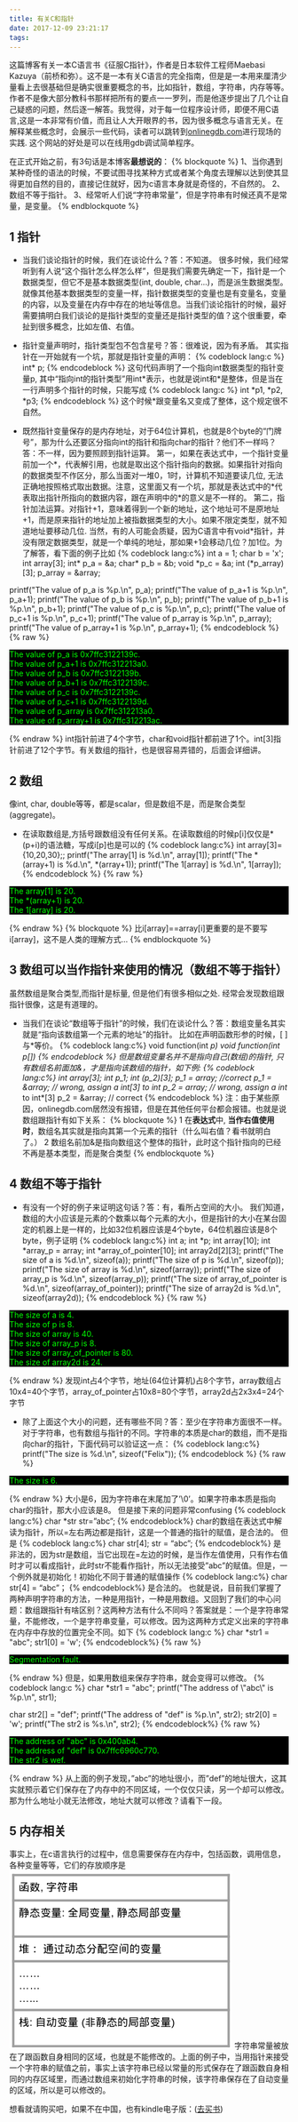 ```yaml
---
title: 有关C和指针
date: 2017-12-09 23:21:17
tags:
---
```

这篇博客有关一本C语言书《征服C指针》，作者是日本软件工程师Maebasi Kazuya（前桥和弥）。这不是一本有关C语言的完全指南，但是是一本用来厘清少量看上去很基础但是确实很重要概念的书，比如指针，数组，字符串，内存等等。作者不是像大部分教科书那样把所有的要点一一罗列，而是他逐步提出了几个让自己疑惑的问题，然后逐一解答。我觉得，对于每一位程序设计师，即便不用C语言,这是一本非常有价值，而且让人大开眼界的书，因为很多概念与语言无关。在解释某些概念时，会展示一些代码，读者可以跳转到[onlinegdb.com](https://www.onlinegdb.com/)进行现场的实践. 这个网站的好处是可以在线用gdb调试简单程序。

在正式开始之前，有3句话是本博客**最想说的**：
{% blockquote %}
1、当你遇到某种奇怪的语法的时候，不要试图寻找某种方式或者某个角度去理解以达到使其显得更加自然的目的，直接记住就好，因为c语言本身就是奇怪的，不自然的。
2、数组不等于指针。
3、经常听人们说“字符串常量”，但是字符串有时候还真不是常量，是变量。
{% endblockquote %}
<!-- more -->
## 1 指针
* 当我们谈论指针的时候，我们在谈论什么？答：不知道。
很多时候，我们经常听到有人说“这个指针怎么样怎么样”，但是我们需要先确定一下，指针是一个数据类型，但它不是基本数据类型(int, double, char...)，而是派生数据类型。就像其他基本数据类型的变量一样，指针数据类型的变量也是有变量名，变量的内容，以及变量在内存中存在的地址等信息。当我们谈论指针的时候，最好需要搞明白我们谈论的是指针类型的变量还是指针类型的值？这个很重要，牵扯到很多概念，比如左值、右值。

* 指针变量声明时，指针类型包不包含星号？答：很难说，因为有矛盾。
其实指针在一开始就有一个坑，那就是指针变量的声明：
{% codeblock lang:c %}
int* p;
{% endcodeblock %}
这句代码声明了一个指向int数据类型的指针变量p, 其中“指向int的指针类型”用int\*表示，也就是说int和\*是整体，但是当在一行声明多个指针的时候，只能写成
{% codeblock lang:c %}
int *p1, *p2, *p3;
{% endcodeblock %}
这个时候\*跟变量名又变成了整体，这个规定很不自然。

* 既然指针变量保存的是内存地址，对于64位计算机，也就是8个byte的“门牌号”，那为什么还要区分指向int的指针和指向char的指针？他们不一样吗？
答：不一样，因为要照顾到指针运算。
第一，如果在表达式中，一个指针变量前加一个\*，代表解引用，也就是取出这个指针指向的数据。如果指针对指向的数据类型不作区分，那么当面对一堆0，1时，计算机不知道要读几位, 无法正确地按照格式取出数据。注意，这里面又有一个坑，那就是表达式中的\*代表取出指针所指向的数据内容，跟在声明中的\*的意义是不一样的。
第二，指针加法运算。对指针+1，意味着得到一个新的地址，这个地址可不是原地址+1，而是原来指针的地址加上被指数据类型的大小。如果不限定类型，就不知道地址要移动几位. 当然，有的人可能会质疑，因为C语言中有void\*指针，并没有限定数据类型，就是一个单纯的地址，那如果+1会移动几位？加1位。为了解答，看下面的例子比如
{% codeblock lang:c%}
int  a = 1;
char b = 'x';
int array[3];
int* p_a = &a;
char* p_b = &b;
void *p_c = &a;
int (*p_array)[3];
p_array = &array;

printf("The value of p_a   is %p.\n", p_a);
printf("The value of p_a+1 is %p.\n", p_a+1);
printf("The value of p_b   is %p.\n", p_b);
printf("The value of p_b+1 is %p.\n", p_b+1);
printf("The value of p_c   is %p.\n", p_c);
printf("The value of p_c+1 is %p.\n", p_c+1);
printf("The value of p_array   is %p.\n", p_array);
printf("The value of p_array+1 is %p.\n", p_array+1);
{% endcodeblock %}
{% raw %}
<p style="background-color: #000000; color: #00FF00">
The value of p_a   is 0x7ffc3122139c.<br>
The value of p_a+1 is 0x7ffc312213a0.<br>
The value of p_b   is 0x7ffc3122139b.<br>
The value of p_b+1 is 0x7ffc3122139c.<br>
The value of p_c   is 0x7ffc3122139c.<br>
The value of p_c+1 is 0x7ffc3122139d.<br>
The value of p_array   is 0x7ffc312213a0.<br>
The value of p_array+1 is 0x7ffc312213ac.<br>
</p>
{% endraw %}
int指针前进了4个字节，char和void指针都前进了1个。int[3]指针前进了12个字节。有关数组的指针，也是很容易弄错的，后面会详细讲。

## 2 数组
像int, char, double等等，都是scalar，但是数组不是，而是聚合类型(aggregate)。
* 在读取数组是,方括号跟数组没有任何关系。在读取数组的时候p[i]仅仅是\*(p+i)的语法糖，写成i[p]也是可以的
{% codeblock lang:c%}
int array[3]={10,20,30};;
printf("The array[1] is %d.\n", array[1]);
printf("The *(array+1) is %d.\n", *(array+1));
printf("The 1[array] is %d.\n", 1[array]);
{% endcodeblock %}
{% raw %}
<p style="background-color: #000000; color: #00FF00">
The array[1] is 20.<br>
The *(array+1) is 20.<br>
The 1[array] is 20.<br>
</p>
{% endraw %}
{% blockquote %}
比i[array]==array[i]更重要的是不要写i[array]，这不是人类的理解方式...
{% endblockquote %}

## 3 数组可以当作指针来使用的情况（数组不等于指针）
虽然数组是聚合类型,而指针是标量, 但是他们有很多相似之处. 经常会发现数组跟指针很像，这是有道理的。
* 当我们在谈论“数组等于指针”的时候，我们在谈论什么？答：数组变量名其实就是“指向该数组第一个元素的地址”的指针。
比如在声明函数形参的时候，[ ]与\*等价。
{% codeblock lang:c%}
void function(int *p)
void function(int p[])
{% endcodeblock %}
但是数组变量名并不是指向自己(数组)的指针, 只有数组名前面加&，才是指向该数组的指针，如下例:
{% codeblock lang:c%}
int array[3];
int *p_1;
int (*p_2)[3];
p_1 = array; //correct
p_1 = &array; // wrong, assign a int*[3] to int*
p_2 = array; // wrong, assign a int* to int*[3]
p_2 = &array; // correct
{% endcodeblock %}
注：由于某些原因，onlinegdb.com居然没有报错，但是在其他任何平台都会报错。也就是说数组跟指针有如下关系：
{% blockquote %}
1 在**表达式**中, **当作右值使用时**，数组名其实就是指向其第一个元素的指针（什么叫右值？看书就明白了。）
2 数组名前加&是指向数组这个整体的指针，此时这个指针指向的已经不再是基本类型，而是聚合类型
{% endblockquote %}

## 4 数组不等于指针
* 有没有一个好的例子来证明这句话？答：有，看所占空间的大小。
我们知道，数组的大小应该是元素的个数乘以每个元素的大小，但是指针的大小在某台固定的机器上是一样的，比如32位机器应该是4个byte，64位机器应该是8个byte，例子证明
{% codeblock lang:c%}
int a;
int *p;
int array[10];
int *array_p = array;
int *array_of_pointer[10];
int array2d[2][3];
printf("The size of a is %d.\n", sizeof(a));
printf("The size of p is %d.\n", sizeof(p));
printf("The size of array is %d.\n", sizeof(array));
printf("The size of array_p is %d.\n", sizeof(array_p));
printf("The size of array_of_pointer is %d.\n", sizeof(array_of_pointer));
printf("The size of array2d is %d.\n", sizeof(array2d));
{% endcodeblock %}
{% raw %}
<p style="background-color: #000000; color: #00FF00">
The size of a is 4.<br>
The size of p is 8.<br>
The size of array is 40.<br>
The size of array_p is 8.<br>
The size of array_of_pointer is 80.<br>
The size of array2d is 24.<br>
</p>
{% endraw %}
发现int占4个字节，地址(64位计算机)占8个字节，array数组占10x4=40个字节，array_of_pointer占10x8=80个字节，array2d占2x3x4=24个字节

* 除了上面这个大小的问题，还有哪些不同？答：至少在字符串方面很不一样。
对于字符串，也有数组与指针的不同。字符串的本质是char的数组，而不是指向char的指针，下面代码可以验证这一点：
{% codeblock lang:c%}
printf("The size is %d.\n", sizeof("Felix"));
{% endcodeblock %}
{% raw %}
<p style="background-color: #000000; color: #00FF00">
The size is 6.
</p>  
{% endraw %}
大小是6，因为字符串在末尾加了’\0’。如果字符串本质是指向char的指针，那大小应该是8。
但是接下来的问题非常confusing
{% codeblock lang:c%}
char *str
str=”abc”; 
{% endcodeblock%}
char的数组在表达式中解读为指针，所以=左右两边都是指针，这是一个普通的指针的赋值，是合法的。
但是
{% codeblock lang:c%}
char str[4];
str = “abc”;
{% endcodeblock%}
是非法的，因为str是数组，当它出现在=左边的时候，是当作左值使用，只有作右值时才可以看成指针，此时str不能看作指针，所以无法接受”abc”的赋值。但是，一个例外就是初始化！初始化不同于普通的赋值操作
{% codeblock lang:c%}
char str[4] = “abc”；
{% endcodeblock%}
是合法的。
也就是说，目前我们掌握了两种声明字符串的方法，一种是用指针，一种是用数组。又回到了我们的中心问题：数组跟指针有啥区别？这两种方法有什么不同吗？答案就是：一个是字符串常量，不能修改，一个是字符串变量，可以修改。因为这两种方式定义出来的字符串在内存中存放的位置完全不同。如下
{% codeblock lang:c %}
char *str1 = "abc";
str1[0] = 'w';
{% endcodeblock%}
{% raw %}
<p style="background-color: #000000; color: #00FF00">
Segmentation fault.
</p>
{% endraw %}
但是，如果用数组来保存字符串，就会变得可以修改。
{% codeblock lang:c %}
char *str1 = "abc";
printf("The address of \"abc\" is %p.\n", str1);

char str2[] = "def";
printf("The address of \"def\" is %p.\n", str2);
str2[0] = 'w';
printf("The str2 is %s.\n", str2);
{% endcodeblock%}
{% raw %}
<p style="background-color: #000000; color: #00FF00">
The address of "abc" is 0x400ab4.<br>
The address of "def" is 0x7ffc6960c770.<br>
The str2 is wef.<br>
</p>
{% endraw %}
从上面的例子发现，”abc”的地址很小，而”def”的地址很大，这其实就预示着它们保存在了内存中的不同区域，一个仅仅只读，另一个却可以修改。那为什么地址小就无法修改，地址大就可以修改？请看下一段。

## 5 内存相关
事实上，在c语言执行的过程中，信息需要保存在内存中，包括函数，调用信息，各种变量等等，它们的存放顺序是
![Memory overview](c-pointer-cn/memory_cn.png)
字符串常量被放在了跟函数自身相同的区域，也就是不能修改的。上面的例子中，当用指针来接受一个字符串的赋值之前，事实上该字符串已经以常量的形式保存在了跟函数自身相同的内存区域里，而通过数组来初始化字符串的时候，该字符串保存在了自动变量的区域，所以是可以修改的。

想看就请购买吧，如果不在中国，也有kindle电子版：([去买书](https://www.amazon.cn/%E5%BE%81%E6%9C%8DC%E6%8C%87%E9%92%88-%E6%97%A5-%E5%89%8D%E6%A1%A5%E5%92%8C%E5%BC%A5/dp/B00M2DKYX6))